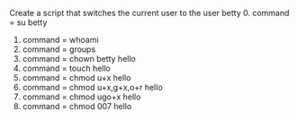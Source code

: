 Create a script that switches the current user to the user betty
0. command  = su betty
1. command = whoami
2. command = groups
3. command = chown betty hello
4. command = touch hello
5. command = chmod u+x hello
6. command = chmod u+x,g+x,o+r hello
7. command = chmod ugo+x hello
8. command = chmod 007 hello
